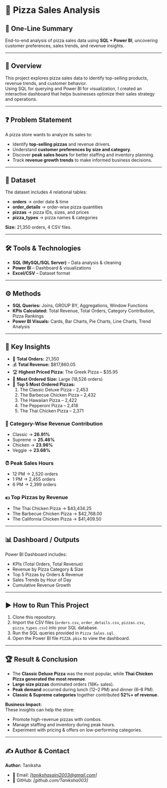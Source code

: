 # 🍕 Pizza Sales Analysis

## 📌 One-Line Summary
End-to-end analysis of pizza sales data using **SQL + Power BI**, uncovering customer preferences, sales trends, and revenue insights.

---

## 📖 Overview
This project explores pizza sales data to identify top-selling products, revenue trends, and customer behavior.  
Using SQL for querying and Power BI for visualization, I created an interactive dashboard that helps businesses optimize their sales strategy and operations.

---

## ❓ Problem Statement
A pizza store wants to analyze its sales to:  
- Identify **top-selling pizzas** and revenue drivers.  
- Understand **customer preferences by size and category**.  
- Discover **peak sales hours** for better staffing and inventory planning.  
- Track **revenue growth trends** to make informed business decisions.  

---

## 📂 Dataset
The dataset includes 4 relational tables:  
- **orders** → order date & time  
- **order_details** → order-wise pizza quantities  
- **pizzas** → pizza IDs, sizes, and prices  
- **pizza_types** → pizza names & categories  

**Size:** 21,350 orders, 4 CSV files.  

---

## 🛠️ Tools & Technologies
- **SQL (MySQL/SQL Server)** – Data analysis & cleaning  
- **Power BI** – Dashboard & visualizations  
- **Excel/CSV** – Dataset format  

---

## ⚙️ Methods
- **SQL Queries:** Joins, GROUP BY, Aggregations, Window Functions  
- **KPIs Calculated:** Total Revenue, Total Orders, Category Contribution, Pizza Rankings  
- **Power BI Visuals:** Cards, Bar Charts, Pie Charts, Line Charts, Trend Analysis  

---

## 🔑 Key Insights
- 🧾 **Total Orders:** 21,350  
- 💰 **Total Revenue:** $817,860.05  
- 🏆 **Highest Priced Pizza:** The Greek Pizza – $35.95  
- 📏 **Most Ordered Size:** Large (18,526 orders)  
- 🍕 **Top 5 Most Ordered Pizzas:**  
  1. The Classic Deluxe Pizza – 2,453  
  2. The Barbecue Chicken Pizza – 2,432  
  3. The Hawaiian Pizza – 2,422  
  4. The Pepperoni Pizza – 2,418  
  5. The Thai Chicken Pizza – 2,371  

### 📂 Category-Wise Revenue Contribution
- Classic → **26.91%**  
- Supreme → **25.46%**  
- Chicken → **23.96%**  
- Veggie → **23.68%**  

### ⏰ Peak Sales Hours
- 12 PM → 2,520 orders  
- 1 PM → 2,455 orders  
- 6 PM → 2,399 orders  

### 💵 Top Pizzas by Revenue
- The Thai Chicken Pizza → $43,434.25  
- The Barbecue Chicken Pizza → $42,768.00  
- The California Chicken Pizza → $41,409.50  

---

## 📊 Dashboard / Outputs
Power BI Dashboard includes:  
- KPIs (Total Orders, Total Revenue)  
- Revenue by Pizza Category & Size  
- Top 5 Pizzas by Orders & Revenue  
- Sales Trends by Hour of Day  
- Cumulative Revenue Growth  

---

## ▶️ How to Run This Project
1. Clone this repository.  
2. Import the CSV files (`orders.csv`, `order_details.csv`, `pizzas.csv`, `pizza_types.csv`) into your SQL database.  
3. Run the SQL queries provided in `Pizza Sales.sql`.  
4. Open the Power BI file `PIZZA.pbix` to view the dashboard.

---

## 🏆 Result & Conclusion
- The **Classic Deluxe Pizza** was the most popular, while **Thai Chicken Pizza generated the most revenue**.  
- **Large size pizzas** dominated orders (18K+ sales).  
- **Peak demand** occurred during lunch (12–2 PM) and dinner (6–8 PM).  
- **Classic & Supreme categories** together contributed **52%+ of revenue**.  

**Business Impact:**  
These insights can help the store:  
- Promote high-revenue pizzas with combos.  
- Manage staffing and inventory during peak hours.  
- Experiment with pricing & offers on low-performing categories.  

---

## ✍️ Author & Contact
**Author:** Taniksha  
- 📧 Email: *[tanikshasaini2003@gmail.com]*  
- 🐙 GitHub: *[github.com/Taniksha003]*  
